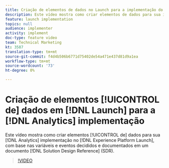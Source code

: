 ```yaml
---
title: Criação de elementos de dados no Launch para a implementação do Analytics
description: Este vídeo mostra como criar elementos de dados para sua implementação do Analytics no Launch, com base nas variáveis e eventos decididos e documentados em um documento de Referência de design de solução (SDR).
feature: launch implementation
topics: null
audience: implementer
activity: implement
doc-type: feature video
team: Technical Marketing
kt: 3587
translation-type: tm+mt
source-git-commit: f4d4b506b6771d75402de54a471e437d81d9a1ea
workflow-type: tm+mt
source-wordcount: '73'
ht-degree: 0%

---
```



# Criação de elementos [!UICONTROL de] dados em [!DNL Launch] para a [!DNL Analytics] implementação

Este vídeo mostra como criar elementos [!UICONTROL de] dados para sua [!DNL Analytics] implementação no [!DNL Experience Platform Launch], com base nas variáveis e eventos decididos e documentados em um documento [!DNL Solution Design Reference] (SDR).

>[!VIDEO](https://video.tv.adobe.com/v/28760/?quality=12)
